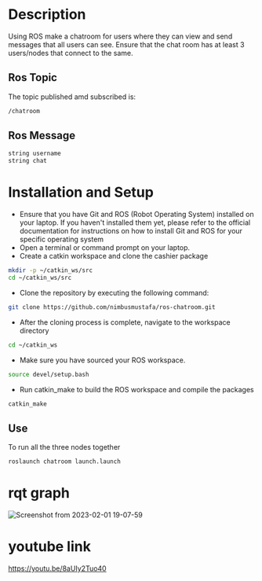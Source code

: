 # Description 
Using ROS make a chatroom for users where they can view and send messages that all users can see. Ensure that the chat room has at least 3 users/nodes that connect to the same.
## Ros Topic
The topic published amd subscribed is:
```sh
/chatroom
```
## Ros Message
```sh
string username
string chat
```

# Installation and Setup
* Ensure that you have Git and ROS (Robot Operating System) installed on your laptop. If you haven't installed them yet, please refer to the official documentation for instructions on how to install Git and ROS for your specific operating system
* Open a terminal or command prompt on your laptop.
* Create a catkin workspace and clone the cashier package
```sh
mkdir -p ~/catkin_ws/src
cd ~/catkin_ws/src
```
* Clone the repository by executing the following command:
```sh
git clone https://github.com/nimbusmustafa/ros-chatroom.git
```
* After the cloning process is complete, navigate to the workspace directory
```sh
cd ~/catkin_ws
```
* Make sure you have sourced your ROS workspace.
```sh
source devel/setup.bash
```
* Run catkin_make to build the ROS workspace and compile the packages
```sh
catkin_make
```
## Use
To run all the three nodes together
```sh
roslaunch chatroom launch.launch
```




# rqt graph
![Screenshot from 2023-02-01 19-07-59](https://user-images.githubusercontent.com/117943931/216240061-859acd70-69bd-41b5-8b47-2d452fae1af2.png)
# youtube link 
https://youtu.be/8aUIy2Tuo40
